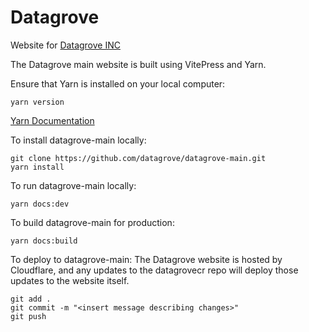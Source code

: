 # Datagrove
Website for [Datagrove INC](https://datagrove.com/)

The Datagrove main website is built using VitePress and Yarn.

Ensure that Yarn is installed on your local computer:
```
yarn version
```
[Yarn Documentation](https://classic.yarnpkg.com/en/docs/install#mac-stable)

To install datagrove-main locally:
```
git clone https://github.com/datagrove/datagrove-main.git
yarn install 
```

To run datagrove-main locally:
```
yarn docs:dev
```

To build datagrove-main for production:
```
yarn docs:build
```

To deploy to datagrove-main:
The Datagrove website is hosted by Cloudflare, and any updates to the datagrovecr repo will deploy those updates to the website itself.
```
git add .
git commit -m "<insert message describing changes>"
git push
```

